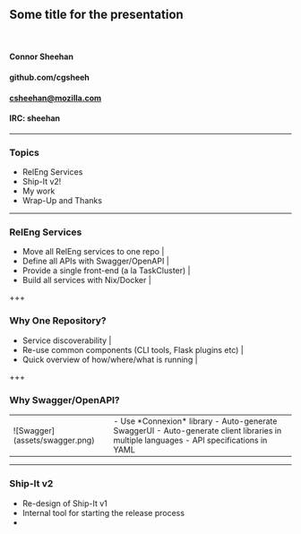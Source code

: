 ## Some title for the presentation

<br>

#### Connor Sheehan
#### github.com/cgsheeh
#### csheehan@mozilla.com
#### IRC: sheehan

---

### Topics

- RelEng Services
- Ship-It v2!
- My work
- Wrap-Up and Thanks

---

### RelEng Services

- Move all RelEng services to one repo              |
- Define all APIs with Swagger/OpenAPI              |
- Provide a single front-end (a la TaskCluster)     |
- Build all services with Nix/Docker                |

+++

### Why One Repository?

- Service discoverability                                   |
- Re-use common components (CLI tools, Flask plugins etc)   |
- Quick overview of how/where/what is running               |

+++

### Why Swagger/OpenAPI?
<table>
<tr>
<td>
![Swagger](assets/swagger.png)
</td>

<td>
- Use *Connexion* library
- Auto-generate SwaggerUI
- Auto-generate client libraries in multiple languages
- API specifications in YAML
</td>
</tr>
</table>

---

### Ship-It v2

- Re-design of Ship-It v1
- Internal tool for starting the release process
- 
